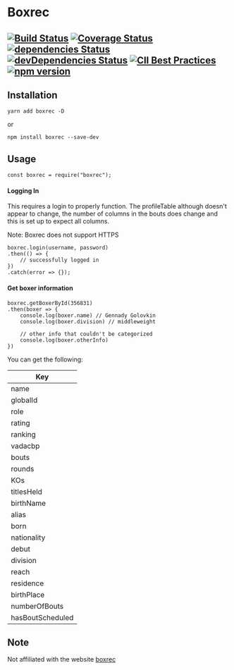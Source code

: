 # Boxrec 
[![Build Status](https://travis-ci.org/boxing/boxrec.svg?branch=master)](https://travis-ci.org/boxing/boxrec) [![Coverage Status](https://coveralls.io/repos/github/boxing/boxrec/badge.svg?branch=master)](https://coveralls.io/github/boxing/boxrec?branch=master) [![dependencies Status](https://david-dm.org/boxing/boxrec/status.svg)](https://david-dm.org/boxing/boxrec) [![devDependencies Status](https://david-dm.org/boxing/boxrec/dev-status.svg)](https://david-dm.org/boxing/boxrec?type=dev) [![CII Best Practices](https://bestpractices.coreinfrastructure.org/projects/1643/badge)](https://bestpractices.coreinfrastructure.org/projects/1643) [![npm version](https://badge.fury.io/js/boxrec.svg)](https://badge.fury.io/js/boxrec)
---
## Installation
`yarn add boxrec -D`

or

`npm install boxrec --save-dev`

## Usage
`
const boxrec = require("boxrec");
`

#### Logging In

This requires a login to properly function.
The profileTable although doesn't appear to change, the number of columns in the bouts does change and this is set up to expect all columns.

Note: Boxrec does not support HTTPS

```
boxrec.login(username, password)
.then(() => {
    // successfully logged in
})
.catch(error => {});
```

#### Get boxer information
```
boxrec.getBoxerById(356831)
.then(boxer => {
    console.log(boxer.name) // Gennady Golovkin
    console.log(boxer.division) // middleweight
    
    // other info that couldn't be categorized
    console.log(boxer.otherInfo)
})
```

You can get the following:

| Key              |
| -----------------|
| name             |
| globalId         |
| role             |
| rating           |
| ranking          |
| vadacbp          |
| bouts            |
| rounds           |
| KOs              |
| titlesHeld       |
| birthName        |
| alias            |
| born             |
| nationality      |
| debut            |
| division         |
| reach            |
| residence        |
| birthPlace       |
| numberOfBouts    |
| hasBoutScheduled |

## Note
Not affiliated with the website [boxrec](http://www.boxrec.com)
